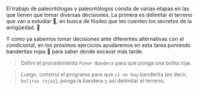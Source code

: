 <gs-attire attire-url="https://raw.githubusercontent.com/MumukiProject/mumuki-guia-gobstones-expresiones-kids/master/assets/attires/config_1534261073557.json"></gs-attire>

<gs-toolbox toolbox-url="https://raw.githubusercontent.com/MumukiProject/mumuki-guia-gobstones-expresiones-kids/master/assets/toolbox.xml">
</gs-toolbox>

El trabajo de paleontólogas y paleontólogos consta de varias etapas en las que tienen que tomar diversas decisiones. La primera es delimitar el terreno que van a estudiar :construction:, en busca de fósiles que les cuenten los secretos de la antigüedad. :speak_no_evil:

Y como ya sabemos tomar decisiones ante diferentes alternativas con el _condicional_, en los próximos ejercicios ayudaremos en esta tarea poniendo banderitas rojas :triangular_flag_on_post: para saber dónde excavar más tarde. 

> Definí el procedimiento `Poner Bandera` para que ponga una bolita roja.

> Luego, construí el programa para que `si no hay` banderita (es decir, `bolitas rojas`), ponga la bandera y así delimitar el terreno. 